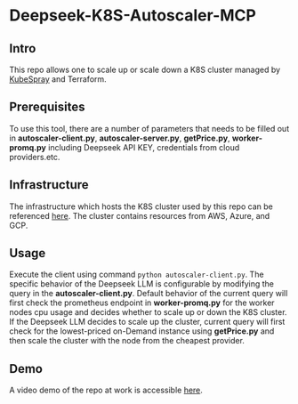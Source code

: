# Deepseek-K8S-Autoscaler-MCP

## Intro
This repo allows one to scale up or scale down a K8S cluster managed by [KubeSpray](https://github.com/kubernetes-sigs/kubespray) and Terraform. 

## Prerequisites
To use this tool, there are a number of parameters that needs to be filled out in **autoscaler-client.py**, **autoscaler-server.py**, **getPrice.py**, **worker-promq.py** including Deepseek API KEY, credentials from cloud providers.etc.

## Infrastructure
The infrastructure which hosts the K8S cluster used by this repo can be referenced [here](https://github.com/aqzzaq/infra-demo). The cluster contains resources from AWS, Azure, and GCP.

## Usage
Execute the client using command `python autoscaler-client.py`. The specific behavior of the Deepseek LLM is configurable by modifying the query in the **autoscaler-client.py**. 
Default behavior of the current query will first check the prometheus endpoint in **worker-promq.py** for the worker nodes cpu usage and decides whether to scale up or down the K8S cluster.
If the Deepseek LLM decides to scale up the cluster, current query will first check for the lowest-priced on-Demand instance using **getPrice.py** and then scale the cluster with the node from the cheapest provider.

## Demo
A video demo of the repo at work is accessible [here](https://www.youtube.com/watch?v=QeIYiR7CQZo).
